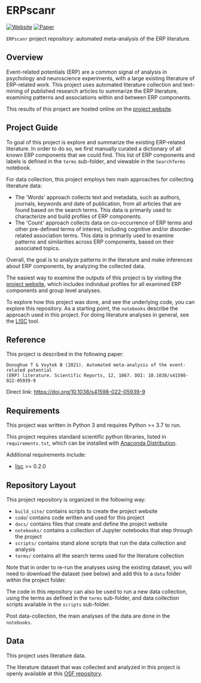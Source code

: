 # ERPscanr
[![Website](https://img.shields.io/badge/site-erpscanr.github.io-informational.svg)](https://erpscanr.github.io/)
[![Paper](https://img.shields.io/badge/paper-s41598.022.05939.9-success.svg)](https://doi.org/10.1038/s41598-022-05939-9)

`ERPscanr` project repository: automated meta-analysis of the ERP literature.

## Overview

Event-related potentials (ERP) are a common signal of analysis in psychology and neuroscience experiments, with a large existing literature of ERP-related work.
This project uses automated literature collection and text-mining of published research articles to summarize the ERP literature,
examining patterns and associations within and between ERP components.

This results of this project are hosted online on the [project website](https://erpscanr.github.io/).

## Project Guide

To goal of this project is explore and summarize the existing ERP-related literature.
In order to do so, we first manually curated a dictionary of all known ERP components that we could find.
This list of ERP components and labels is defined in the
`terms` sub-folder, and viewable in the `SearchTerms` notebook.

For data collection, this project employs two main approaches for collecting literature data:
- The 'Words' approach collects text and metadata, such as authors, journals, keywords and date of publication, from all articles that are found based on the search terms. This data is primarily used to characterize and build profiles of ERP components.
- The 'Count' approach collects data on co-occurrence of ERP terms and other pre-defined terms of interest, including cognitive and/or disorder-related association terms. This data is primarily used to examine patterns and similarities across ERP components, based on their associated topics.

Overall, the goal is to analyze patterns in the literature and make inferences about ERP components, by analyzing the collected data.

The easiest way to examine the outputs of this project is by visiting the
[project website](https://erpscanr.github.io/),
which includes individual profiles for all examined ERP components and group level analyses.

To explore how this project was done, and see the underlying code, you can explore this repository.
As a starting point, the `notebooks` describe the approach used in this project. For doing literature analyses in general, see the
[LISC](https://github.com/lisc-tools/lisc) tool.

## Reference

This project is described in the following paper:

    Donoghue T & Voytek B (2021). Automated meta-analysis of the event-related potential
    (ERP) literature. Scientific Reports, 12, 1867. DOI: 10.1038/s41598-022-05939-9

Direct link: https://doi.org/10.1038/s41598-022-05939-9

## Requirements

This project was written in Python 3 and requires Python >= 3.7 to run.

This project requires standard scientific python libraries, listed in `requirements.txt`, which can be installed with
[Anaconda Distribution](https://www.anaconda.com/distribution/).

Additional requirements include:
- [lisc](https://github.com/lisc-tools/lisc) >= 0.2.0

## Repository Layout

This project repository is organized in the following way:

- `build_site/` contains scripts to create the project website
- `code`/ contains code written and used for this project
- `docs/` contains files that create and define the project website
- `notebooks/` contains a collection of Jupyter notebooks that step through the project
- `scripts/` contains stand alone scripts that run the data collection and analysis
- `terms/` contains all the search terms used for the literature collection

Note that in order to re-run the analyses using the existing dataset, you will need to download the dataset (see below)
and add this to a `data` folder within the project folder.

The code in this repository can also be used to run a new data collection, using the terms as
defined in the `terms` sub-folder, and data collection scripts available in the `scripts` sub-folder.

Post data-collection, the main analyses of the data are done in the `notebooks`.

## Data

This project uses literature data.

The literature dataset that was collected and analyzed in this project is openly available at this
[OSF repository](https://osf.io/g2ruj/).
